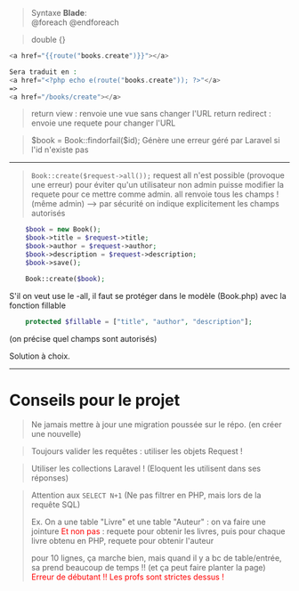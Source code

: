 > Syntaxe **Blade**:  
> @foreach
> @endforeach


>double {}
```php
<a href="{{route("books.create")}}"></a>

Sera traduit en : 
<a href="<?php echo e(route("books.create")); ?>"</a>
=>
<a href="/books/create"></a>
```


>return view : renvoie une vue sans changer l'URL
return redirect : envoie une requete pour changer l'URL


>\$book = Book::findorfail(\$id);
Génère une erreur géré par Laravel si l'id n'existe pas

------

> `Book::create($request->all());` request all n'est possible (provoque une erreur) pour éviter qu'un utilisateur non admin puisse modifier la requete pour ce mettre comme admin.
> all renvoie tous les champs ! (même admin) --> par sécurité on indique explicitement les champs autorisés
```php
    $book = new Book();
    $book->title = $request->title;
    $book->author = $request->author;
    $book->description = $request->description;
    $book->save();

    Book::create($book);
```

S'il on veut use le -all, il faut se protéger dans le modèle (Book.php) avec la fonction fillable
```php
    protected $fillable = ["title", "author", "description"];
```
(on précise quel champs sont autorisés)

Solution à choix.

----


# Conseils pour le projet
>Ne jamais mettre à jour une migration poussée sur le répo.
(en créer une nouvelle)

>Toujours valider les requêtes : utiliser les objets Request !

> Utiliser les collections Laravel !
(Eloquent les utilisent dans ses réponses)

> Attention aux `SELECT N+1`
> (Ne pas filtrer en PHP, mais lors de la requête SQL)
> 
> Ex. On a une table "Livre" et une table "Auteur" :
> on va faire une jointure
> <span style="color: red"> Et non pas</span> : requete pour obtenir les livres, puis pour chaque livre obtenu en PHP, requete pour obtenir l'auteur
>
> pour 10 lignes, ça marche bien, mais quand il y a bc de table/entrée, sa prend beaucoup de temps !! (et ça peut faire planter la page)
> <span style="color: red">Erreur de débutant !! Les profs sont strictes dessus !</span>  